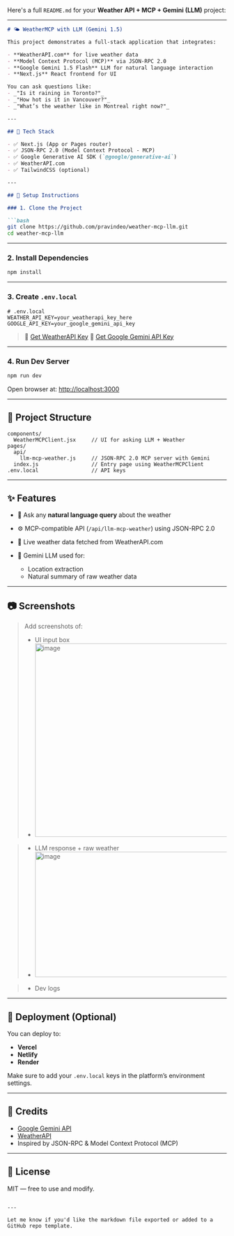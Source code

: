 Here's a full `README.md` for your **Weather API + MCP + Gemini (LLM)** project:

---

````md
# 🌤️ WeatherMCP with LLM (Gemini 1.5)

This project demonstrates a full-stack application that integrates:

- **WeatherAPI.com** for live weather data
- **Model Context Protocol (MCP)** via JSON-RPC 2.0
- **Google Gemini 1.5 Flash** LLM for natural language interaction
- **Next.js** React frontend for UI

You can ask questions like:
- _"Is it raining in Toronto?"_
- _"How hot is it in Vancouver?"_
- _"What’s the weather like in Montreal right now?"_

---

## 🧱 Tech Stack

- ✅ Next.js (App or Pages router)
- ✅ JSON-RPC 2.0 (Model Context Protocol - MCP)
- ✅ Google Generative AI SDK (`@google/generative-ai`)
- ✅ WeatherAPI.com
- ✅ TailwindCSS (optional)

---

## 🔧 Setup Instructions

### 1. Clone the Project

```bash
git clone https://github.com/pravindeo/weather-mcp-llm.git
cd weather-mcp-llm
````

---

### 2. Install Dependencies

```bash
npm install
```

---

### 3. Create `.env.local`

```env
# .env.local
WEATHER_API_KEY=your_weatherapi_key_here
GOOGLE_API_KEY=your_google_gemini_api_key
```

> 🔑 [Get WeatherAPI Key](https://www.weatherapi.com/signup.aspx)
> 🔑 [Get Google Gemini API Key](https://makersuite.google.com/app/apikey)

---

### 4. Run Dev Server

```bash
npm run dev
```

Open browser at: [http://localhost:3000](http://localhost:3000)

---

## 📁 Project Structure

```
components/
  WeatherMCPClient.jsx     // UI for asking LLM + Weather
pages/
  api/
    llm-mcp-weather.js     // JSON-RPC 2.0 MCP server with Gemini
  index.js                 // Entry page using WeatherMCPClient
.env.local                 // API keys
```

---

## ✨ Features

* 🔄 Ask any **natural language query** about the weather
* ⚙️ MCP-compatible API (`/api/llm-mcp-weather`) using JSON-RPC 2.0
* 📡 Live weather data fetched from WeatherAPI.com
* 🧠 Gemini LLM used for:

  * Location extraction
  * Natural summary of raw weather data

---

## 📷 Screenshots

> Add screenshots of:
>
> * UI input box
> * <img width="819" height="443" alt="image" src="https://github.com/user-attachments/assets/c2994f92-4300-43f3-ae47-c70cadb337a6" />

> * LLM response + raw weather
> * <img width="768" height="287" alt="image" src="https://github.com/user-attachments/assets/bbf4906d-9dbd-40b9-be7d-0bf541e5f8cf" />

> * Dev logs

---

## 🚀 Deployment (Optional)

You can deploy to:

* **Vercel**
* **Netlify**
* **Render**

Make sure to add your `.env.local` keys in the platform’s environment settings.

---

## 🤝 Credits

* [Google Gemini API](https://ai.google.dev/)
* [WeatherAPI](https://www.weatherapi.com/)
* Inspired by JSON-RPC & Model Context Protocol (MCP)

---

## 📜 License

MIT — free to use and modify.

```

---

Let me know if you'd like the markdown file exported or added to a GitHub repo template.
```
